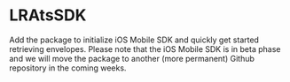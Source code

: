# LRAtsSDK

Add the package to initialize iOS Mobile SDK and quickly get started retrieving envelopes. Please note that the iOS Mobile SDK is in beta phase and we will move the package to another (more permanent) Github repository in the coming weeks.
